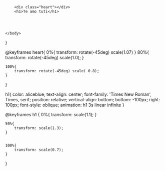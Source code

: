 <!DOCTYPE html>
<html lang="es">
    <head>
        <link rel="stylesheet" type="text/css" href="meperdonas.css">
        <title>I love you amor</title>
    </head>
    <body>

        <div class="heart"></div>
        <h1>Te amo tuti</h1>




    </body>
</html>

}

@keyframes heart{
    0%{
        transform: rotate(-45deg) scale(1.07)
    }
    80%{
        transform: rotate(-45deg) scale(1.0);
    }

    100%{
        transform: rotate(-45deg) scale( 0.8);
    }
}



h1{
    color: aliceblue;
    text-align: center;
    font-family: 'Times New Roman', Times, serif;
    position: relative;
    vertical-align: bottom;
    bottom: -100px;
    right: 100px;
    font-style: oblique;
    animation: h1 3s linear infinite
}


@keyframes h1 { 
    0%{
        transform: scale(1.1);
    }


    50%{
        transform: scale(1.3);
    }


    100%{
        transform: scale(0.7);
    }
}

